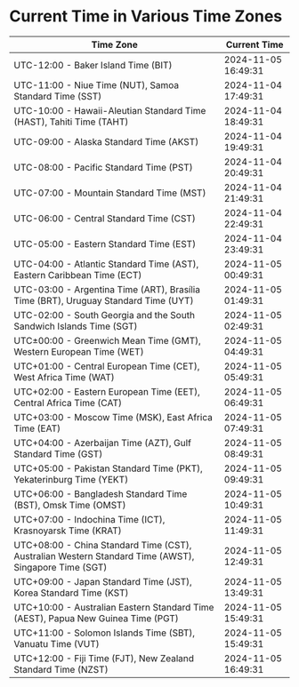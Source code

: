 # Current Time in Various Time Zones

| Time Zone | Current Time |
|-----------|--------------|
| UTC-12:00 - Baker Island Time (BIT) | 2024-11-05 16:49:31 |
| UTC-11:00 - Niue Time (NUT), Samoa Standard Time (SST) | 2024-11-04 17:49:31 |
| UTC-10:00 - Hawaii-Aleutian Standard Time (HAST), Tahiti Time (TAHT) | 2024-11-04 18:49:31 |
| UTC-09:00 - Alaska Standard Time (AKST) | 2024-11-04 19:49:31 |
| UTC-08:00 - Pacific Standard Time (PST) | 2024-11-04 20:49:31 |
| UTC-07:00 - Mountain Standard Time (MST) | 2024-11-04 21:49:31 |
| UTC-06:00 - Central Standard Time (CST) | 2024-11-04 22:49:31 |
| UTC-05:00 - Eastern Standard Time (EST) | 2024-11-04 23:49:31 |
| UTC-04:00 - Atlantic Standard Time (AST), Eastern Caribbean Time (ECT) | 2024-11-05 00:49:31 |
| UTC-03:00 - Argentina Time (ART), Brasília Time (BRT), Uruguay Standard Time (UYT) | 2024-11-05 01:49:31 |
| UTC-02:00 - South Georgia and the South Sandwich Islands Time (SGT) | 2024-11-05 02:49:31 |
| UTC±00:00 - Greenwich Mean Time (GMT), Western European Time (WET) | 2024-11-05 04:49:31 |
| UTC+01:00 - Central European Time (CET), West Africa Time (WAT) | 2024-11-05 05:49:31 |
| UTC+02:00 - Eastern European Time (EET), Central Africa Time (CAT) | 2024-11-05 06:49:31 |
| UTC+03:00 - Moscow Time (MSK), East Africa Time (EAT) | 2024-11-05 07:49:31 |
| UTC+04:00 - Azerbaijan Time (AZT), Gulf Standard Time (GST) | 2024-11-05 08:49:31 |
| UTC+05:00 - Pakistan Standard Time (PKT), Yekaterinburg Time (YEKT) | 2024-11-05 09:49:31 |
| UTC+06:00 - Bangladesh Standard Time (BST), Omsk Time (OMST) | 2024-11-05 10:49:31 |
| UTC+07:00 - Indochina Time (ICT), Krasnoyarsk Time (KRAT) | 2024-11-05 11:49:31 |
| UTC+08:00 - China Standard Time (CST), Australian Western Standard Time (AWST), Singapore Time (SGT) | 2024-11-05 12:49:31 |
| UTC+09:00 - Japan Standard Time (JST), Korea Standard Time (KST) | 2024-11-05 13:49:31 |
| UTC+10:00 - Australian Eastern Standard Time (AEST), Papua New Guinea Time (PGT) | 2024-11-05 15:49:31 |
| UTC+11:00 - Solomon Islands Time (SBT), Vanuatu Time (VUT) | 2024-11-05 15:49:31 |
| UTC+12:00 - Fiji Time (FJT), New Zealand Standard Time (NZST) | 2024-11-05 16:49:31 |

